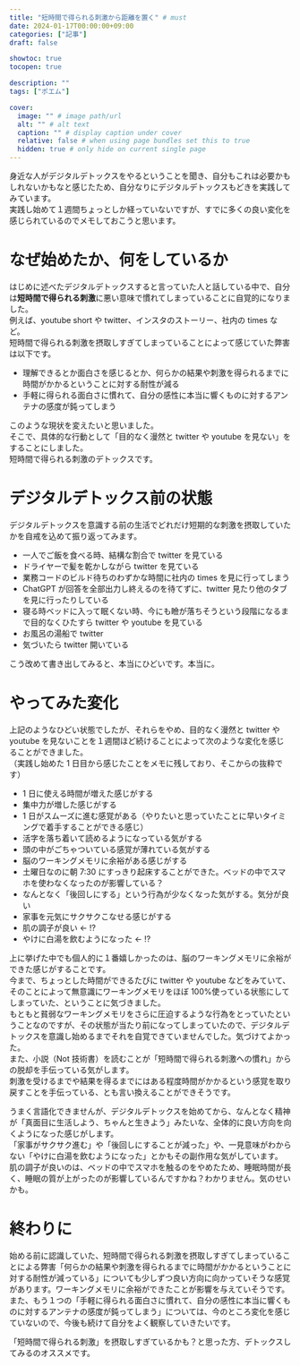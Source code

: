 ```yaml
---
title: "短時間で得られる刺激から距離を置く" # must
date: 2024-01-17T00:00:00+09:00
categories: ["記事"]
draft: false

showtoc: true
tocopen: true

description: ""
tags: ["ポエム"]

cover:
  image: "" # image path/url
  alt: "" # alt text
  caption: "" # display caption under cover
  relative: false # when using page bundles set this to true
  hidden: true # only hide on current single page
---
```


身近な人がデジタルデトックスをやるということを聞き、自分もこれは必要かもしれないかもなと感じたため、自分なりにデジタルデトックスもどきを実践してみています。  
実践し始めて１週間ちょっとしか経っていないですが、すでに多くの良い変化を感じられているのでメモしておこうと思います。

# なぜ始めたか、何をしているか

はじめに述べたデジタルデトックスすると言っていた人と話している中で、自分は**短時間で得られる刺激**に悪い意味で慣れてしまっていることに自覚的になりました。  
例えば、youtube short や twitter、インスタのストーリー、社内の times など。  
短時間で得られる刺激を摂取しすぎてしまっていることによって感じていた弊害は以下です。

- 理解できるとか面白さを感じるとか、何らかの結果や刺激を得られるまでに時間がかかるということに対する耐性が減る
- 手軽に得られる面白さに慣れて、自分の感性に本当に響くものに対するアンテナの感度が鈍ってしまう

このような現状を変えたいと思いました。  
そこで、具体的な行動として「目的なく漫然と twitter や youtube を見ない」をすることにしました。  
短時間で得られる刺激のデトックスです。

# デジタルデトックス前の状態

デジタルデトックスを意識する前の生活でどれだけ短期的な刺激を摂取していたかを自戒を込めて振り返ってみます。

- 一人でご飯を食べる時、結構な割合で twitter を見ている
- ドライヤーで髪を乾かしながら twitter を見ている
- 業務コードのビルド待ちのわずかな時間に社内の times を見に行ってしまう
- ChatGPT が回答を全部出力し終えるのを待てずに、twitter 見たり他のタブを見に行ったりしている
- 寝る時ベッドに入って眠くない時、今にも瞼が落ちそうという段階になるまで目的なくひたすら twitter や youtube を見ている
- お風呂の湯船で twitter
- 気づいたら twitter 開いている

こう改めて書き出してみると、本当にひどいです。本当に。

# やってみた変化

上記のようなひどい状態でしたが、それらをやめ、目的なく漫然と twitter や youtube を見ないことを１週間ほど続けることによって次のような変化を感じることができました。  
（実践し始めた 1 日目から感じたことをメモに残しており、そこからの抜粋です）

- 1 日に使える時間が増えた感じがする
- 集中力が増した感じがする
- 1 日がスムーズに進む感覚がある（やりたいと思っていたことに早いタイミングで着手することができる感じ）
- 活字を落ち着いて読めるようになっている気がする
- 頭の中がごちゃついている感覚が薄れている気がする
- 脳のワーキングメモリに余裕がある感じがする
- 土曜日なのに朝 7:30 にすっきり起床することができた。ベッドの中でスマホを使わなくなったのが影響している？
- なんとなく「後回しにする」という行為が少なくなった気がする。気分が良い
- 家事を元気にサクサクこなせる感じがする
- 肌の調子が良い ← !?
- やけに白湯を飲むようになった ← !?

上に挙げた中でも個人的に１番嬉しかったのは、脳のワーキングメモリに余裕ができた感じがすることです。  
今まで、ちょっとした時間ができるたびに twitter や youtube などをみていて、そのことによって無意識にワーキングメモリをほぼ 100%使っている状態にしてしまっていた、ということに気づきました。  
もともと貧弱なワーキングメモリをさらに圧迫するような行為をとっていたということなのですが、その状態が当たり前になってしまっていたので、デジタルデトックスを意識し始めるまでそれを自覚できていませんでした。気づけてよかった。  
また、小説（Not 技術書）を読むことが「短時間で得られる刺激への慣れ」からの脱却を手伝っている気がします。  
刺激を受けるまでや結果を得るまでにはある程度時間がかかるという感覚を取り戻すことを手伝っている、とも言い換えることができそうです。

うまく言語化できませんが、デジタルデトックスを始めてから、なんとなく精神が「真面目に生活しよう、ちゃんと生きよう」みたいな、全体的に良い方向を向くようになった感じがします。  
「家事がサクサク進む」や「後回しにすることが減った」や、一見意味がわからない「やけに白湯を飲むようになった」とかもその副作用な気がしています。  
肌の調子が良いのは、ベッドの中でスマホを触るのをやめたため、睡眠時間が長く、睡眠の質が上がったのが影響しているんですかね？わかりません。気のせいかも。

# 終わりに

始める前に認識していた、短時間で得られる刺激を摂取しすぎてしまっていることによる弊害「何らかの結果や刺激を得られるまでに時間がかかるということに対する耐性が減っている」についても少しずつ良い方向に向かっていそうな感覚があります。ワーキングメモリに余裕ができたことが影響を与えていそうです。  
また、もう１つの「手軽に得られる面白さに慣れて、自分の感性に本当に響くものに対するアンテナの感度が鈍ってしまう」については、今のところ変化を感じていないので、今後も続けて自分をよく観察していきたいです。

「短時間で得られる刺激」を摂取しすぎているかも？と思った方、デトックスしてみるのオススメです。
